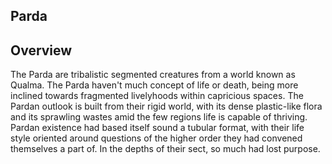 ## Parda

## Overview

The Parda are tribalistic segmented creatures from a world known as Qualma.  The Parda haven't much concept of life or death, being more inclined towards fragmented livelyhoods within capricious spaces.  The Pardan outlook is built from their rigid world, with its dense plastic-like flora and its sprawling wastes amid the few regions life is capable of thriving.  Pardan existence had based itself sound a tubular format, with their life style oriented around questions of the higher order they had convened themselves a part of.  In the depths of their sect, so much had lost purpose.
